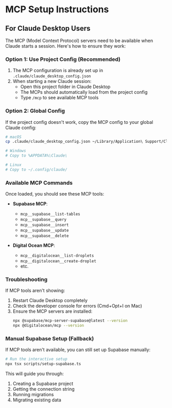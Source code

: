 # MCP Setup Instructions

## For Claude Desktop Users

The MCP (Model Context Protocol) servers need to be available when Claude starts a session. Here's how to ensure they work:

### Option 1: Use Project Config (Recommended)

1. The MCP configuration is already set up in `.claude/claude_desktop_config.json`
2. When starting a new Claude session:
   - Open this project folder in Claude Desktop
   - The MCPs should automatically load from the project config
   - Type `/mcp` to see available MCP tools

### Option 2: Global Config

If the project config doesn't work, copy the MCP config to your global Claude config:

```bash
# macOS
cp .claude/claude_desktop_config.json ~/Library/Application\ Support/Claude/

# Windows
# Copy to %APPDATA%\Claude\

# Linux  
# Copy to ~/.config/claude/
```

### Available MCP Commands

Once loaded, you should see these MCP tools:

- **Supabase MCP**:
  - `mcp__supabase__list-tables`
  - `mcp__supabase__query`
  - `mcp__supabase__insert`
  - `mcp__supabase__update`
  - `mcp__supabase__delete`
  
- **Digital Ocean MCP**:
  - `mcp__digitalocean__list-droplets`
  - `mcp__digitalocean__create-droplet`
  - etc.

### Troubleshooting

If MCP tools aren't showing:

1. Restart Claude Desktop completely
2. Check the developer console for errors (Cmd+Opt+I on Mac)
3. Ensure the MCP servers are installed:
   ```bash
   npx @supabase/mcp-server-supabase@latest --version
   npx @digitalocean/mcp --version
   ```

### Manual Supabase Setup (Fallback)

If MCP tools aren't available, you can still set up Supabase manually:

```bash
# Run the interactive setup
npx tsx scripts/setup-supabase.ts
```

This will guide you through:
1. Creating a Supabase project
2. Getting the connection string
3. Running migrations
4. Migrating existing data
